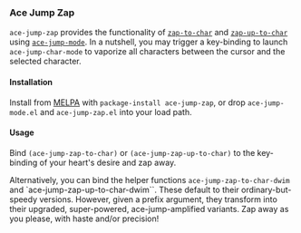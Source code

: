 ### Ace Jump Zap

`ace-jump-zap` provides the functionality of [`zap-to-char`](http://www.emacswiki.org/emacs/ZapToChar) and [`zap-up-to-char`](http://www.emacswiki.org/emacs/ZapUpToChar) using [`ace-jump-mode`](https://github.com/winterTTr/ace-jump-mode). In a nutshell, you may trigger a key-binding to launch `ace-jump-char-mode` to vaporize all characters between the cursor and the selected character.

#### Installation

Install from [MELPA](melpa.milkbox.net) with `package-install ace-jump-zap`, or drop `ace-jump-mode.el` and `ace-jump-zap.el` into your load path.

#### Usage

Bind `(ace-jump-zap-to-char)` or `(ace-jump-zap-up-to-char)` to the key-binding of your heart's desire and zap away.

Alternatively, you can bind the helper functions `ace-jump-zap-to-char-dwim` and `ace-jump-zap-up-to-char-dwim``. These default to their ordinary-but-speedy versions. However, given a prefix argument, they transform into their upgraded, super-powered, ace-jump-amplified variants. Zap away as you please, with haste and/or precision!
